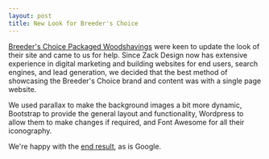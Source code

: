 ```yaml
---
layout: post
title: New Look for Breeder's Choice
---
```


[Breeder's Choice Packaged Woodshavings](http://breederschoice.com.au) were keen to update the look of their site and came to us for help. Since Zack Design now has extensive experience in digital marketing and building websites for end users, search engines, and lead generation, we decided that the best method of showcasing the Breeder's Choice brand and content was with a single page website.

We used parallax to make the background images a bit more dynamic, Bootstrap to provide the general layout and functionality, Wordpress to allow them to make changes if required, and Font Awesome for all their iconography.

We're happy with the [end result](http://breederschoice.com.au), as is Google.
